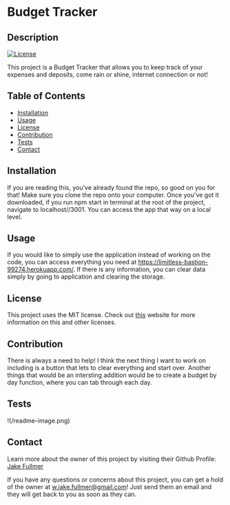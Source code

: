 
  # Budget Tracker
  ## Description
  [![License](https://img.shields.io/badge/License-MIT-<Green>.svg)](https://shields.io/)

  This project is a Budget Tracker that allows you to keep track of your expenses and deposits, come rain or shine, internet connection or not!

  ## Table of Contents
  * [Installation](#installation)
  * [Usage](#usage)
  * [License](#license)
  * [Contribution](#contribution)
  * [Tests](#tests)
  * [Contact](#contact)

  ## Installation
  If you are reading this, you've already found the repo, so good on you for that! Make sure you clone the repo onto your computer. Once you've got it downloaded, if you run npm start in terminal at the root of the project, navigate to localhost//3001. You can access the app that way on a local level. 

  ## Usage
  If you would like to simply use the application instead of working on the code, you can access everything you need at https://limitless-bastion-99274.herokuapp.com/. If there is any information, you can clear data simply by going to application and clearing the storage. 

  ## License
  This project uses the MIT license. Check out <a href="https://choosealicense.com">this</a> website for more information on this and other licenses. 

  ## Contribution
  There is always a need to help! I think the next thing I want to work on including is a button that lets to clear everything and start over. Another things that would be an intersting addition would be to create a budget by day function, where you can tab through each day. 

  ## Tests
  !(/readme-image.png)
  
  ## Contact
  Learn more about the owner of this project by visiting their Github Profile: <a href=https://github.com/FullmerJake>Jake Fullmer</a>

  If you have any questions or concerns about this project, you can get a hold of the owner at w.jake.fullmer@gmail.com! Just send them an email and they will get back to you as soon as they can. 

  
